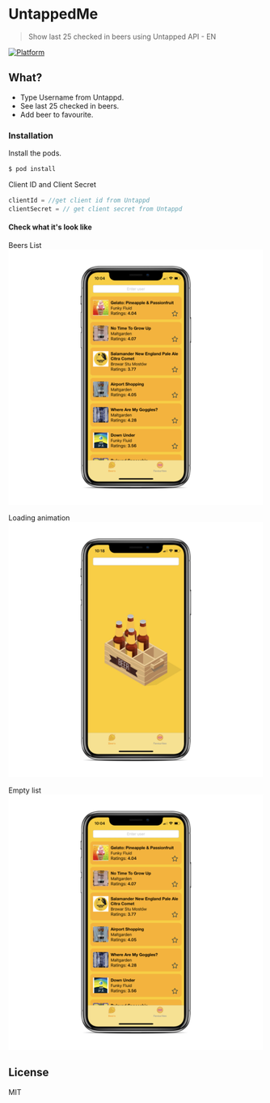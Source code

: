 # UntappedMe
> Show last 25 checked in beers using Untapped API - EN 

[![Platform](https://img.shields.io/cocoapods/p/LFAlertController.svg?style=flat)](http://cocoapods.org/pods/LFAlertController)

## What?
  - Type Username from Untappd.
  - See last 25 checked in beers.
  - Add beer to favourite. 

### Installation

Install the pods.

```sh
$ pod install
```

Client ID and Client Secret

```Swift
clientId = //get client id from Untappd
clientSecret = // get client secret from Untappd
```

#### Check what it's look like

Beers List
![](readmematerials/beerlist.jpg)

Loading animation
![](readmematerials/loading.png)

Empty list
![](readmematerials/beerlist.jpg)


License
----

MIT
